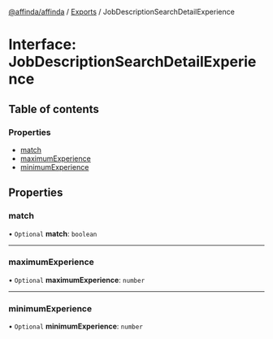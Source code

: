 [@affinda/affinda](../README.md) / [Exports](../modules.md) / JobDescriptionSearchDetailExperience

# Interface: JobDescriptionSearchDetailExperience

## Table of contents

### Properties

- [match](JobDescriptionSearchDetailExperience.md#match)
- [maximumExperience](JobDescriptionSearchDetailExperience.md#maximumexperience)
- [minimumExperience](JobDescriptionSearchDetailExperience.md#minimumexperience)

## Properties

### match

• `Optional` **match**: `boolean`

___

### maximumExperience

• `Optional` **maximumExperience**: `number`

___

### minimumExperience

• `Optional` **minimumExperience**: `number`

